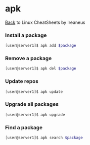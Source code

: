 # apk

[Back](README.md) to Linux CheatSheets by Ireaneus

### Install a package

```bash
[user@server1]$ apk add $package
```

### Remove a package

```bash
[user@server1]$ apk del $package
```

### Update repos

```bash
[user@server1]$ apk update
```

### Upgrade all packages

```bash
[user@server1]$ apk upgrade
```

### Find a package

```bash
[user@server1]$ apk search $package
```
